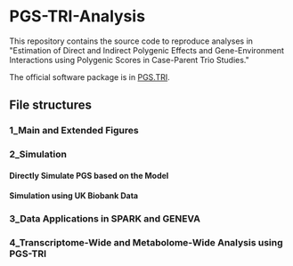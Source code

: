 # PGS-TRI-Analysis

This repository contains the source code to reproduce analyses in "Estimation of Direct and Indirect Polygenic Effects and Gene-Environment Interactions using Polygenic Scores in Case-Parent Trio Studies."

The official software package is in [PGS.TRI](https://github.com/ziqiaow/PGS.TRI/tree/main).

## File structures

### 1_Main and Extended Figures
#### 
### 2_Simulation
#### Directly Simulate PGS based on the Model

#### Simulation using UK Biobank Data


### 3_Data Applications in SPARK and GENEVA

### 4_Transcriptome-Wide and Metabolome-Wide Analysis using PGS-TRI
